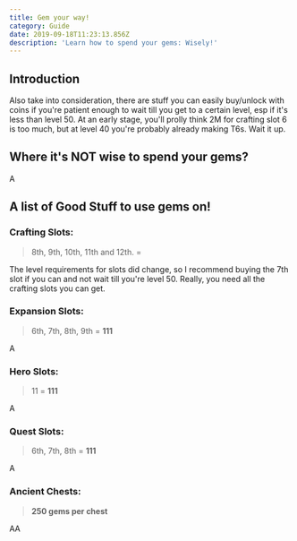```yaml
---
title: Gem your way!
category: Guide
date: 2019-09-18T11:23:13.856Z
description: 'Learn how to spend your gems: Wisely!'
---
```

## Introduction

Also take into consideration, there are stuff you can easily buy/unlock with coins if you're patient enough to wait till you get to a certain level, esp if it's less than level 50. At an early stage, you'll prolly think 2M for crafting slot 6 is too much, but at level 40 you're probably already making T6s. Wait it up.

## Where it's NOT wise to spend your gems?

A

## A list of Good Stuff to use gems on!
### Crafting Slots:
> 8th, 9th, 10th, 11th and 12th. = 

The level requirements for slots did change, so I recommend buying the 7th slot if you can and not wait till you're level 50. Really, you need all the crafting slots you can get.

### Expansion Slots:
> 6th, 7th, 8th, 9th = **111**

A

### Hero Slots:
> 11 = **111**

A

### Quest Slots:
> 6th, 7th, 8th = **111**

A
### Ancient Chests:

> **250 gems per chest**

AA

